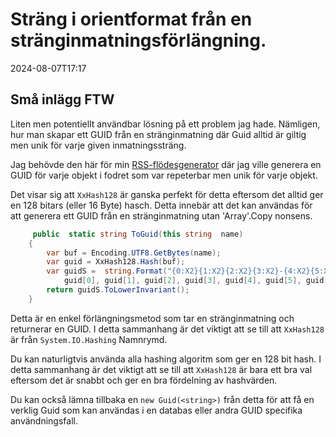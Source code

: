 # Sträng i orientformat från en stränginmatningsförlängning.

<!--category-- C# -->
<datetime class="hidden">2024-08-07T17:17</datetime>

## Små inlägg FTW

Liten men potentiellt användbar lösning på ett problem jag hade. Nämligen, hur man skapar ett GUID från en stränginmatning där Guid alltid är giltig men unik för varje given inmatningssträng.

Jag behövde den här för min [RSS-flödesgenerator](/blog/addinganrssfilewithaspnetcore) där jag ville generera en GUID för varje objekt i fodret som var repeterbar men unik för varje objekt.

Det visar sig att `XxHash128` är ganska perfekt för detta eftersom det alltid ger en 128 bitars (eller 16 Byte) hasch. Detta innebär att det kan användas för att generera ett GUID från en stränginmatning utan 'Array'.Copy nonsens.

```csharp
     public  static string ToGuid(this string  name)
    {
        var buf = Encoding.UTF8.GetBytes(name);
        var guid = XxHash128.Hash(buf);
        var guidS =  string.Format("{0:X2}{1:X2}{2:X2}{3:X2}-{4:X2}{5:X2}-{6:X2}{7:X2}-{8:X2}{9:X2}-{10:X2}{11:X2}{12:X2}{13:X2}{14:X2}{15:X2}", 
            guid[0], guid[1], guid[2], guid[3], guid[4], guid[5], guid[6], guid[7], guid[8], guid[9], guid[10], guid[11], guid[12], guid[13], guid[14], guid[15]);
        return guidS.ToLowerInvariant();
    }
```

Detta är en enkel förlängningsmetod som tar en stränginmatning och returnerar en GUID. I detta sammanhang är det viktigt att se till att `XxHash128` är från `System.IO.Hashing` Namnrymd.

Du kan naturligtvis använda alla hashing algoritm som ger en 128 bit hash. I detta sammanhang är det viktigt att se till att `XxHash128` är bara ett bra val eftersom det är snabbt och ger en bra fördelning av hashvärden.

Du kan också lämna tillbaka en `new Guid(<string>)` från detta för att få en verklig Guid som kan användas i en databas eller andra GUID specifika användningsfall.
